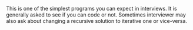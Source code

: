 This is one of the simplest programs you can expect in interviews. It is generally asked to see if you can code or not. Sometimes interviewer may also ask about changing a recursive solution to iterative one or vice-versa.